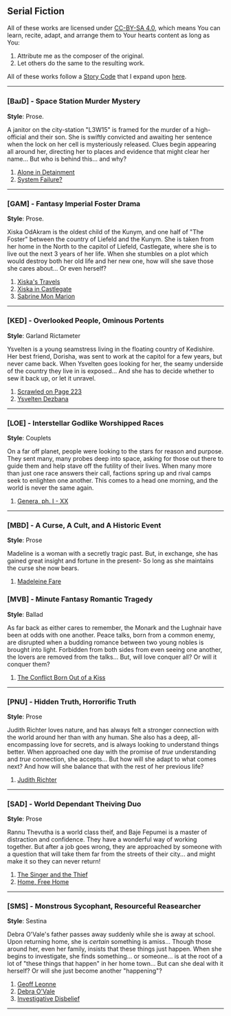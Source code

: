 ## Serial Fiction

All of these works are licensed under [CC-BY-SA 4.0][cc], which means
You can learn, recite, adapt, and arrange them to Your hearts content
as long as You:

1. Attribute me as the composer of the original.
2. Let others do the same to the resulting work.

All of these works follow a [Story Code][code] that I expand upon
[here][toftcode].

---

### [BꜷD] - Space Station Murder Mystery

__Style__: Prose.

A janitor on the city-station "L3W15" is framed for the murder of a
high-official and their son. She is swiftly convicted and awaiting her
sentence when the lock on her cell is mysteriously released. Clues
begin appearing all around her, directing her to places and evidence
that might clear her name... But who is behind this... and why?

1. [Alone in Detainment][baud01]
2. [System Failure?][baud02]

---

### [GAM] - Fantasy Imperial Foster Drama

__Style__: Prose.

Xiska OdAkram is the oldest child of the Kunym, and one half of "The
Foster" between the country of Liefeld and the Kunym. She is taken
from her home in the North to the capitol of Liefeld, Castlegate,
where she is to live out the next 3 years of her life. When she
stumbles on a plot which would destroy both her old life and her new
one, how will she save those she cares about... Or even herself?

1. [Xiska's Travels][gam01]
2. [Xiska in Castlegate][gam02]
3. [Sabrine Mon Marion][gam03]

---

### [KED] - Overlooked People, Ominous Portents

__Style__: Garland Rictameter

Ysvelten is a young seamstress living in the floating country of
Kedishire. Her best friend, Dorisha, was sent to work at the capitol
for a few years, but never came back. When Ysvelten goes looking for
her, the seamy underside of the country they live in is exposed... And
she has to decide whether to sew it back up, or let it unravel.

1. [Scrawled on Page 223][ked01]
2. [Ysvelten Dezbana][ked02]

---

### [LOE] - Interstellar Godlike Worshipped Races

__Style__: Couplets

On a far off planet, people were looking to the stars for reason and
purpose. They sent many, many probes deep into space, asking for those
out there to guide them and help stave off the futility of their
lives. When many more than just one race answers their call, factions
spring up and rival camps seek to enlighten one another. This comes to
a head one morning, and the world is never the same again.

1. [Genera, ph. I - XX][loe01]

---

### [MBD] - A Curse, A Cult, and A Historic Event

__Style__: Prose

Madeline is a woman with a secretly tragic past. But, in
exchange, she has gained great insight and fortune in the present- So
long as she maintains the curse she now bears.

1. [Madeleine Fare][mbd01]


### [MVB] - Minute Fantasy Romantic Tragedy

__Style__: Ballad

As far back as either cares to remember, the Monark and the Lughnair
have been at odds with one another. Peace talks, born from a common
enemy, are disrupted when a budding romance between two young nobles
is brought into light. Forbidden from both sides from even seeing one
another, the lovers are removed from the talks... But, will love
conquer all? Or will it conquer them?

1. [The Conflict Born Out of a Kiss][mvb01]

---

### [PNU] - Hidden Truth, Horrorific Truth

__Style__: Prose

Judith Richter loves nature, and has always felt a stronger connection
with the world around her than with any human. She also has a deep,
all-encompassing love for secrets, and is always looking to understand
things better. When approached one day with the promise of *true*
understanding and *true* connection, she accepts... But how will she
adapt to what comes next? And how will she balance that with the rest
of her previous life?

1. [Judith Richter][pnu01]

---

### [SAD] - World Dependant Theiving Duo

__Style__: Prose

Rannu Thevutha is a world class theif, and Baje Fepumei is a master of
distraction and confidence. They have a wonderful way of working
together. But after a job goes wrong, they are approached by someone
with a question that will take them far from the streets of their
city... and might make it so they can never return!

1. [The Singer and the Thief][sad01]
2. [Home, Free Home][sad02]

---

### [SMS] - Monstrous Sycophant, Resourceful Reasearcher

__Style__: Sestina

Debra O'Vale's father passes away suddenly while she is away at
school. Upon returning home, she is *certain* something is
amiss... Though those around her, even her family, insists that these
things just happen. When she begins to investigate, she finds
something... or someone... is at the root of a lot of "these things
that happen" in her home town... But can she deal with it herself? Or
will she just become another "happening"?

1. [Geoff Leonne][sms01]
2. [Debra O'Vale][sms02]
3. [Investigative Disbelief][sms03]

---

[baud01]: http://www.proseandprosody.com/2015/BAUD-01-alone-in-detainment/ " "
[baud02]: http://www.proseandprosody.com/2015/BAUD-02-system-failure/ " "
[gam01]: http://www.proseandprosody.com/2015/GAM-01-xiksas-travels/ " "
[gam02]: http://www.proseandprosody.com/2015/GAM-02-xiksa-in-castlegate/ " "
[gam03]: http://www.proseandprosody.com/2015/GAM-03-sabrine-mon-marion/ " "
[ked01]: http://www.proseandprosody.com/2015/KED-01-scrawled-on-page-233/ " "
[ked02]: http://www.proseandprosody.com/2015/KED-02-ysvelten-dezbana/ " "
[loe01]: http://www.proseandprosody.com/2015/LOE-genera-ph-i-xx/ " "
[mbd01]: http://www.proseandprosody.com/2015/mbd-01-madeleine-fare/ " "
[mvb01]: http://www.proseandprosody.com/2015/MVB-01-conflict-born-out-of-kiss/ " "
[pnu01]: http://www.proseandprosody.com/2015/PNU-01-judith-richter/ " "
[sad01]: http://www.proseandprosody.com/2015/SAD-01-singer-and-thief/ " "
[sad02]: http://www.proseandprosody.com/2015/SAD-02-home-free-home/ " "
[sms01]: http://www.proseandprosody.com/2015/SMS-01-geoff-leonne/ " "
[sms02]: http://www.proseandprosody.com/2015/SMS-01-debra-ovale/ " "
[sms03]: http://www.proseandprosody.com/2016/sms-03-investigative-disbelief/ " "
[cc]: https://creativecommons.org/licenses/by-sa/4.0/ " "
[code]: http://www.proseandprosody.com/p/story-code-story-code-story-code-you.html " "
[toftcode]: http://www.toftandtoddy.com/2015/09/02/encoded-stories/ " "
